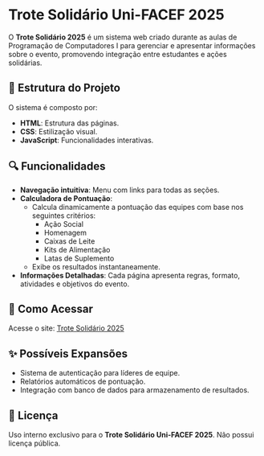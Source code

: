 # Trote Solidário Uni-FACEF 2025

O **Trote Solidário 2025** é um sistema web criado durante as aulas de Programação de Computadores I para gerenciar e apresentar informações sobre o evento, promovendo integração entre estudantes e ações solidárias.

## 🌟 Estrutura do Projeto

O sistema é composto por:

- **HTML**: Estrutura das páginas.
- **CSS**: Estilização visual.
- **JavaScript**: Funcionalidades interativas.

## 🔍 Funcionalidades

- **Navegação intuitiva**: Menu com links para todas as seções.
- **Calculadora de Pontuação**:
  - Calcula dinamicamente a pontuação das equipes com base nos seguintes critérios:
    - Ação Social
    - Homenagem
    - Caixas de Leite
    - Kits de Alimentação
    - Latas de Suplemento
  - Exibe os resultados instantaneamente.
- **Informações Detalhadas**: Cada página apresenta regras, formato, atividades e objetivos do evento.

## 🏡 Como Acessar

Acesse o site: [Trote Solidário 2025](https://carloscunha1.github.io/trote_solidario2025/)

## ✨ Possíveis Expansões

- Sistema de autenticação para líderes de equipe.
- Relatórios automáticos de pontuação.
- Integração com banco de dados para armazenamento de resultados.

## 📝 Licença

Uso interno exclusivo para o **Trote Solidário Uni-FACEF 2025**. Não possui licença pública.

